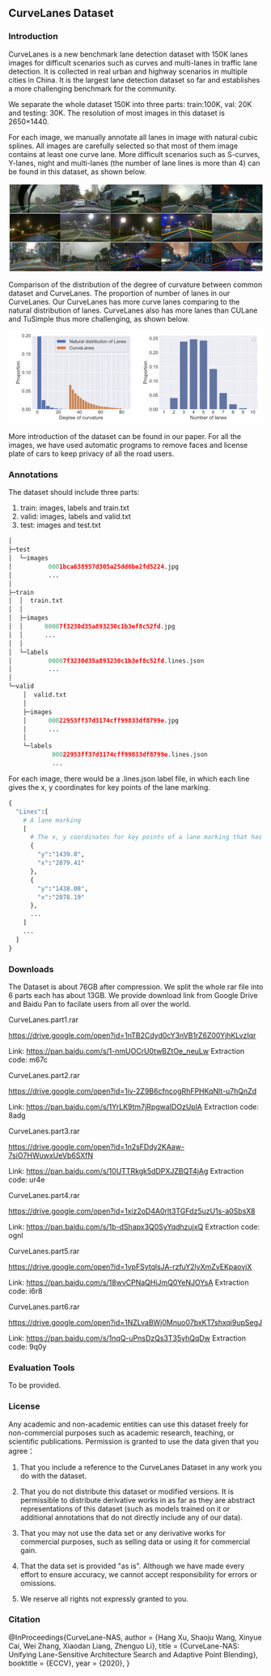 ## CurveLanes Dataset



### Introduction

CurveLanes is a new benchmark lane detection dataset with 150K lanes images for difficult scenarios such as curves and multi-lanes in traffic lane detection. It is collected in real urban and highway scenarios in multiple cities in China. It is the largest lane detection dataset so far and establishes a more challenging benchmark for the community.

We separate the whole dataset 150K into three parts: train:100K, val: 20K and testing: 30K. The resolution of most images in this dataset is 2650×1440.


For each image, we manually annotate all lanes in image with natural cubic splines. All images are carefully selected so that most of them image contains at least one curve lane. More difficult scenarios such as S-curves, Y-lanes, night and multi-lanes (the number of lane lines is more than 4) can be found in this dataset, as shown below. 

![examples](examples.PNG "examples")

Comparison of the distribution of the degree of curvature between common dataset and CurveLanes. The proportion of number of lanes in our CurveLanes. Our CurveLanes has more curve lanes comparing to the natural distribution of lanes. CurveLanes also has more lanes than CULane and TuSimple thus more challenging, as shown below. 

![proportion](proportion.png "proportion")


More introduction of the dataset can be found in our paper. For all the images, we have used automatic programs to remove faces and 
license plate of cars to keep privacy of all the road users.

### Annotations

The dataset should include three parts: 

1. train: images, labels and train.txt
2. valid: images, labels and valid.txt
3. test:  images and test.txt

```python
│  
├─test
│  └─images
│          0001bca638957d305a25dd6be2fd5224.jpg
│          ...
│          
├─train
│  │  train.txt
│  │  
│  ├─images
│  │      00007f3230d35a893230c1b3ef8c52fd.jpg
│  │      ...
│  │      
│  └─labels
│          00007f3230d35a893230c1b3ef8c52fd.lines.json
│          ...
│          
└─valid
    │  valid.txt
    │  
    ├─images
    │      00022953ff37d3174cff99833df8799e.jpg
    │      ...
    │      
    └─labels
            00022953ff37d3174cff99833df8799e.lines.json
            ...
```

For each image, there would be a .lines.json label file, in which each line gives the x, y coordinates for key points of the lane marking.

```python 
{
  "Lines":[
    # A lane marking
    [
      # The x, y coordinates for key points of a lane marking that has at least two key points.
      {
        "y":"1439.0",
        "x":"2079.41"
      },
      {
        "y":"1438.08",
        "x":"2078.19"
      },
      ...
    ]
    ...
  ]
}
```



### Downloads

The Dataset is about 76GB after compression.  We split the whole rar file into 6 parts each has about 13GB. We provide download link from Google Drive and Baidu Pan to facilate users from all over the world. 

CurveLanes.part1.rar

https://drive.google.com/open?id=1nTB2Cdyd0cY3nVB1rZ6Z00YjhKLvzIqr

Link: https://pan.baidu.com/s/1-nmUOCrU0twBZtOe_neuLw Extraction code: m67c

CurveLanes.part2.rar

https://drive.google.com/open?id=1iv-2Z9B6cfncogRhFPHKqNlt-u7hQnZd

Link: https://pan.baidu.com/s/1YrLK9tm7jRpgwaIDOzUplA  Extraction code: 8adg

CurveLanes.part3.rar

https://drive.google.com/open?id=1n2sFDdy2KAaw-7siO7HWuwxUeVb6SXfN

Link: https://pan.baidu.com/s/10UTTRkgk5dDPXJZBQT4jAg Extraction code: ur4e 

CurveLanes.part4.rar

https://drive.google.com/open?id=1xiz2oD4A0rlt3TGFdz5uzU1s-a0SbsX8

Link: https://pan.baidu.com/s/1b-dShapx3Q0SyYqdhzujxQ  Extraction code: ognl

CurveLanes.part5.rar

https://drive.google.com/open?id=1vpFSytqlsJA-rzfuY2lyXmZvEKpaovjX

Link: https://pan.baidu.com/s/18wvCPNaQHiJmQ0YeNJOYsA  Extraction code: i6r8

CurveLanes.part6.rar

https://drive.google.com/open?id=1NZLvaBWj0Mnuo07bxKT7shxqi9upSegJ

Link: https://pan.baidu.com/s/1nqQ-uPnsDzQs3T35yhQqDw  Extraction code: 9q0y

### Evaluation Tools

To be provided.

### License

Any academic and non-academic entities can use this dataset freely for non-commercial purposes such as academic research, teaching, or scientific publications. Permission is granted to use the data given that you agree：

1. That you include a reference to the CurveLanes Dataset in any work you do with the dataset.

2. That you do not distribute this dataset or modified versions. It is permissible to distribute derivative works in as far as they are abstract representations of this dataset (such as models trained on it or additional annotations that do not directly include any of our data).

3. That you may not use the data set or any derivative works for commercial purposes, such as selling data or using it for commercial gain.

4. That the data set is provided "as is". Although we have made every effort to ensure accuracy, we cannot accept responsibility for errors or omissions.

5. We reserve all rights not expressly granted to you.

   

### Citation

@InProceedings{CurveLane-NAS,
  author    = {Hang Xu, Shaoju Wang, Xinyue Cai, Wei Zhang, Xiaodan Liang, Zhenguo Li},
  title     = {CurveLane-NAS: Unifying Lane-Sensitive Architecture Search and Adaptive Point Blending},
  booktitle = {ECCV},
  year      = {2020},
}

